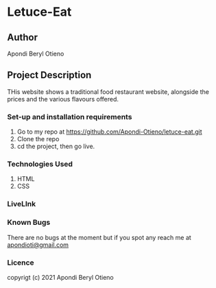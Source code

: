 # Letuce-Eat

## Author

Apondi Beryl Otieno

## Project Description
THis website shows a traditional food restaurant website, alongside the prices and the various flavours offered. 

### Set-up and installation requirements

 1. Go to my repo at https://github.com/Apondi-Otieno/letuce-eat.git
 2. Clone the repo
 3. cd the project, then go live.

### Technologies Used
 
 1. HTML
 2. CSS

### LiveLInk

### Known Bugs
There are no bugs at the moment but if you spot any reach me at apondioti@gmail.com

### Licence



copyrigt (c) 2021 Apondi Beryl Otieno
